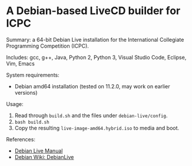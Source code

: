 # A Debian-based LiveCD builder for ICPC

Summary: a 64-bit Debian Live installation for the International Collegiate Programming Competition (ICPC).

Includes: gcc, g++, Java, Python 2, Python 3, Visual Studio Code, Eclipse, Vim, Emacs

System requirements:

- Debian amd64 installation (tested on 11.2.0, may work on earlier versions)

Usage:

1. Read through `build.sh` and the files under `debian-live/config`.
2. `bash build.sh`
3. Copy the resulting `live-image-amd64.hybrid.iso` to media and boot.

References:

- [Debian Live Manual](https://live-team.pages.debian.net/live-manual/)
- [Debian Wiki: DebianLive](https://wiki.debian.org/DebianLive)
